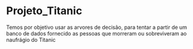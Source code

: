 # Projeto_Titanic
Temos por objetivo usar as arvores de decisão, para tentar a partir de um banco de dados fornecido as pessoas que morreram ou sobreviveram ao naufrágio do Titanic 
